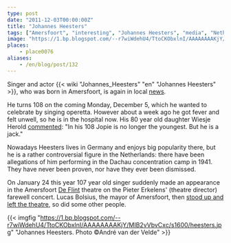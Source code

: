 ```yaml
---
type: post
date: "2011-12-03T00:00:00Z"
title: "Johannes Heesters"
tags: ["Amersfoort", "interesting", "Johannes Heesters", "media", "Netherlands"]
image: "https://1.bp.blogspot.com/--r7wiWdehU4/TtoCKObxlnI/AAAAAAAAKjY/MIB2vVbvCxc/s1600/heesters.jpg"
places:
    - place0076
aliases:
    - /en/blog/post/132
---
```


Singer and actor {{< wiki "Johannes_Heesters" "en" "Johannes Heesters" >}}, who was born in Amersfoort, is again in local [news](http://www.destadamersfoort.nl/scripts/edoris/edoris.dll?tem=LN_TEXT_VIEW&doc_id=19867092&pageid=134190&naam=Johan-Heesters-in-ziekenhuis-opgenomen).

He turns 108 on the coming Monday, December 5, which he wanted to celebrate by singing operetta. However about a week ago he got fever and felt unwell, so he is in the hospital now. His 80 year old daughter Wiesje Herold [commented](http://www.bild.de/unterhaltung/leute/johannes-heesters/ich-schaffe-die-108-21286806.bild.html): "In his 108 Jopie is no longer the youngest. But he is a jack."

<!--more-->

Nowadays Heesters lives in Germany and enjoys big popularity there, but he is a rather controversial figure in the Netherlands: there have been allegations of him performing in the Dachau concentration camp in 1941. They have never been proven, nor have they ever been dismissed.

On January 24 this year 107 year old singer suddenly made an appearance in the Amersfoort [De Flint](http://www.deflint.nl/) theatre on the Pieter Erkelens' (theatre director) farewell concert. Lucas Bolsius, the mayor of Amersfoort, then [stood up and left the theatre](http://www.ad.nl/ad/nl/1012/Binnenland/article/detail/1888159/2011/01/25/Omstreden-Heesters-107-even-terug-in-Amersfoort.dhtml), so did some other people.

{{< imgfig "https://1.bp.blogspot.com/--r7wiWdehU4/TtoCKObxlnI/AAAAAAAAKjY/MIB2vVbvCxc/s1600/heesters.jpg" "Johannes Heesters. Photo ©André van der Velde" >}}
